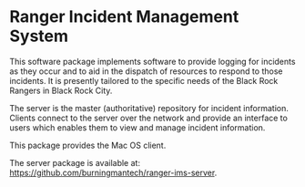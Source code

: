 Ranger Incident Management System
=================================

This software package implements software to provide logging for incidents as they occur and to aid in the dispatch of resources to respond to those incidents.
It is presently tailored to the specific needs of the Black Rock Rangers in Black Rock City.

The server is the master (authoritative) repository for incident information.
Clients connect to the server over the network and provide an interface to users which enables them to view and manage incident information.

This package provides the Mac OS client.

The server package is available at: https://github.com/burningmantech/ranger-ims-server.
